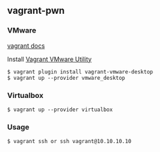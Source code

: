 ## vagrant-pwn

### VMware

<a href="https://developer.hashicorp.com/vagrant/docs/providers/vmware/installation">vagrant docs</a>

Install <a href="https://developer.hashicorp.com/vagrant/downloads/vmware">Vagrant VMware Utility</a>

```console
$ vagrant plugin install vagrant-vmware-desktop
$ vagrant up --provider vmware_desktop
```

### Virtualbox

```console
$ vagrant up --provider virtualbox
```

### Usage

```console
$ vagrant ssh or ssh vagrant@10.10.10.10
```
